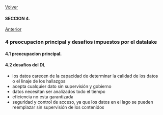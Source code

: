 [Volver](README.md)
#### SECCION 4.

[Anterior](seccion-3.md)

### 4 preocupacion principal y desafios impuestos por el datalake

#### 4.1 preocupacion principal.

#### 4.2 desafios del DL

+ los datos carecen de la capacidad de determinar la calidad de los datos o el linaje de los hallazgos
+ acepta cualquier dato sin supervisión y gobierno
+ datos necesitan ser analizados todo el tiempo
+ eficiencia no esta garantizada
+ seguridad y control de acceso, ya que los datos en el lago se pueden reemplazar sin supervisión de los contenidos


